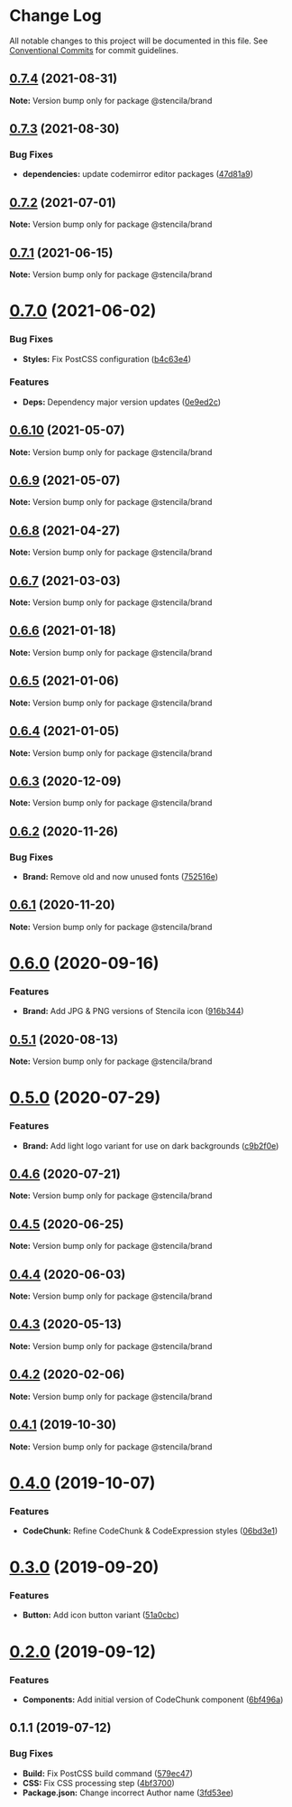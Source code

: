 # Change Log

All notable changes to this project will be documented in this file.
See [Conventional Commits](https://conventionalcommits.org) for commit guidelines.

## [0.7.4](https://github.com/stencila/style/compare/@stencila/brand@0.7.3...@stencila/brand@0.7.4) (2021-08-31)

**Note:** Version bump only for package @stencila/brand





## [0.7.3](https://github.com/stencila/style/compare/@stencila/brand@0.7.2...@stencila/brand@0.7.3) (2021-08-30)


### Bug Fixes

* **dependencies:** update codemirror editor packages ([47d81a9](https://github.com/stencila/style/commit/47d81a9ca9e9403f86fac6cd895cecc7fcb89306))





## [0.7.2](https://github.com/stencila/style/compare/@stencila/brand@0.7.1...@stencila/brand@0.7.2) (2021-07-01)

**Note:** Version bump only for package @stencila/brand





## [0.7.1](https://github.com/stencila/style/compare/@stencila/brand@0.7.0...@stencila/brand@0.7.1) (2021-06-15)

**Note:** Version bump only for package @stencila/brand





# [0.7.0](https://github.com/stencila/style/compare/@stencila/brand@0.6.10...@stencila/brand@0.7.0) (2021-06-02)


### Bug Fixes

* **Styles:** Fix PostCSS configuration ([b4c63e4](https://github.com/stencila/style/commit/b4c63e4dd15ebaedda0a2fd34740cd1e50270efe))


### Features

* **Deps:** Dependency major version updates ([0e9ed2c](https://github.com/stencila/style/commit/0e9ed2cc5805966b8eab6a7dd8c612747b243ee6))





## [0.6.10](https://github.com/stencila/style/compare/@stencila/brand@0.6.9...@stencila/brand@0.6.10) (2021-05-07)

**Note:** Version bump only for package @stencila/brand





## [0.6.9](https://github.com/stencila/style/compare/@stencila/brand@0.6.8...@stencila/brand@0.6.9) (2021-05-07)

**Note:** Version bump only for package @stencila/brand





## [0.6.8](https://github.com/stencila/style/compare/@stencila/brand@0.6.7...@stencila/brand@0.6.8) (2021-04-27)

**Note:** Version bump only for package @stencila/brand





## [0.6.7](https://github.com/stencila/style/compare/@stencila/brand@0.6.6...@stencila/brand@0.6.7) (2021-03-03)

**Note:** Version bump only for package @stencila/brand





## [0.6.6](https://github.com/stencila/style/compare/@stencila/brand@0.6.5...@stencila/brand@0.6.6) (2021-01-18)

**Note:** Version bump only for package @stencila/brand





## [0.6.5](https://github.com/stencila/style/compare/@stencila/brand@0.6.4...@stencila/brand@0.6.5) (2021-01-06)

**Note:** Version bump only for package @stencila/brand





## [0.6.4](https://github.com/stencila/style/compare/@stencila/brand@0.6.3...@stencila/brand@0.6.4) (2021-01-05)

**Note:** Version bump only for package @stencila/brand





## [0.6.3](https://github.com/stencila/style/compare/@stencila/brand@0.6.2...@stencila/brand@0.6.3) (2020-12-09)

**Note:** Version bump only for package @stencila/brand





## [0.6.2](https://github.com/stencila/style/compare/@stencila/brand@0.6.1...@stencila/brand@0.6.2) (2020-11-26)


### Bug Fixes

* **Brand:** Remove old and now unused fonts ([752516e](https://github.com/stencila/style/commit/752516eddaf5375a95b38f1697f1e16503e9ea83))





## [0.6.1](https://github.com/stencila/style/compare/@stencila/brand@0.6.0...@stencila/brand@0.6.1) (2020-11-20)

**Note:** Version bump only for package @stencila/brand





# [0.6.0](https://github.com/stencila/style/compare/@stencila/brand@0.5.1...@stencila/brand@0.6.0) (2020-09-16)


### Features

* **Brand:** Add JPG & PNG versions of Stencila icon ([916b344](https://github.com/stencila/style/commit/916b344b1d5bb6452d72deb193cee8c2fb8cce8b))





## [0.5.1](https://github.com/stencila/style/compare/@stencila/brand@0.5.0...@stencila/brand@0.5.1) (2020-08-13)

**Note:** Version bump only for package @stencila/brand





# [0.5.0](https://github.com/stencila/style/compare/@stencila/brand@0.4.6...@stencila/brand@0.5.0) (2020-07-29)


### Features

* **Brand:** Add light logo variant for use on dark backgrounds ([c9b2f0e](https://github.com/stencila/style/commit/c9b2f0e21f060f28f529f54bdb849d441b0877be))





## [0.4.6](https://github.com/stencila/style/compare/@stencila/brand@0.4.5...@stencila/brand@0.4.6) (2020-07-21)

**Note:** Version bump only for package @stencila/brand





## [0.4.5](https://github.com/stencila/style/compare/@stencila/brand@0.4.4...@stencila/brand@0.4.5) (2020-06-25)

**Note:** Version bump only for package @stencila/brand





## [0.4.4](https://github.com/stencila/style/compare/@stencila/brand@0.4.3...@stencila/brand@0.4.4) (2020-06-03)

**Note:** Version bump only for package @stencila/brand





## [0.4.3](https://github.com/stencila/style/compare/@stencila/brand@0.4.2...@stencila/brand@0.4.3) (2020-05-13)

**Note:** Version bump only for package @stencila/brand





## [0.4.2](https://github.com/stencila/style/compare/@stencila/brand@0.4.1...@stencila/brand@0.4.2) (2020-02-06)

**Note:** Version bump only for package @stencila/brand





## [0.4.1](https://github.com/stencila/style/compare/@stencila/brand@0.4.0...@stencila/brand@0.4.1) (2019-10-30)

**Note:** Version bump only for package @stencila/brand





# [0.4.0](https://github.com/stencila/style/compare/@stencila/brand@0.3.0...@stencila/brand@0.4.0) (2019-10-07)


### Features

* **CodeChunk:** Refine CodeChunk & CodeExpression styles ([06bd3e1](https://github.com/stencila/style/commit/06bd3e1))





# [0.3.0](https://github.com/stencila/style/compare/@stencila/brand@0.2.0...@stencila/brand@0.3.0) (2019-09-20)


### Features

* **Button:** Add icon button variant ([51a0cbc](https://github.com/stencila/style/commit/51a0cbc))





# [0.2.0](https://github.com/stencila/style/compare/@stencila/brand@0.1.1...@stencila/brand@0.2.0) (2019-09-12)


### Features

* **Components:** Add initial version of CodeChunk component ([6bf496a](https://github.com/stencila/style/commit/6bf496a))





## 0.1.1 (2019-07-12)


### Bug Fixes

* **Build:** Fix PostCSS build command ([579ec47](https://github.com/stencila/style/commit/579ec47))
* **CSS:** Fix CSS processing step ([4bf3700](https://github.com/stencila/style/commit/4bf3700))
* **Package.json:** Change incorrect Author name ([3fd53ee](https://github.com/stencila/style/commit/3fd53ee))
